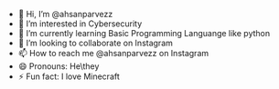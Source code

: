 - 👋 Hi, I’m @ahsanparvezz
- 👀 I’m interested in Cybersecurity
- 🌱 I’m currently learning Basic Programming Languange like python
- 💞️ I’m looking to collaborate on Instagram
- 📫 How to reach me @ahsanparvezz on Instagram
- 😄 Pronouns: He\they
- ⚡ Fun fact: I love Minecraft

<!---
ahsanparvezz/ahsanparvezz is a ✨ special ✨ repository because its `README.md` (this file) appears on your GitHub profile.
You can click the Preview link to take a look at your changes.
--->
